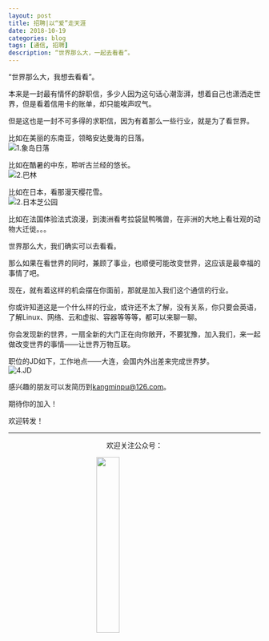 ```yaml
---
layout: post
title: 招聘|以“爱”走天涯
date: 2018-10-19
categories: blog
tags: [通信, 招聘]
description: “世界那么大，一起去看看”。
---
```


<style>
img{
  display:block;
  margin:0
  auto;
}
</style>

<meta name="referrer" content="never">

“世界那么大，我想去看看”。

本来是一封最有情怀的辞职信，多少人因为这句话心潮澎湃，想着自己也潇洒走世界，但是看着信用卡的账单，却只能唉声叹气。

但是这也是一封不可多得的求职信，因为有着那么一些行业，就是为了看世界。

比如在美丽的东南亚，领略安达曼海的日落。
![1.象岛日落][1]

比如在酷暑的中东，聆听古兰经的悠长。
![2.巴林][2]

比如在日本，看那漫天樱花雪。
![2.日本芝公园][3]

比如在法国体验法式浪漫，到澳洲看考拉袋鼠鸭嘴兽，在非洲的大地上看壮观的动物大迁徙。。。

世界那么大，我们确实可以去看看。

那么如果在看世界的同时，兼顾了事业，也顺便可能改变世界，这应该是最幸福的事情了吧。

现在，就有着这样的机会摆在你面前，那就是加入我们这个通信的行业。

你或许知道这是一个什么样的行业，或许还不太了解，没有关系，你只要会英语，了解Linux、网络、云和虚拟、容器等等等，都可以来聊一聊。

你会发现新的世界，一扇全新的大门正在向你敞开，不要犹豫，加入我们，来一起做改变世界的事情——让世界万物互联。

职位的JD如下，工作地点——大连，会国内外出差来完成世界梦。
![4.JD][4]

感兴趣的朋友可以发简历到[kangminpu@126.com](mailto:kangminpu@126.com)。

期待你的加入！

欢迎转发！

------------
<p align="center">欢迎关注公众号：</p>
<img src="https://mmbiz.qpic.cn/mmbiz_jpg/QqiaFS6NT0eD1g2UjYu4VfCGHmbhgVqOAnNnJQfN7ZhRVUCopYOsfpPtIEB95VNEqu8trAxJXzGDg01ka6z6wzQ/0?wx_fmt=jpeg" width="30%" />

  [1]: https://mmbiz.qpic.cn/mmbiz_jpg/QqiaFS6NT0eDnbIBh7gjZ1aox4JHunLc0TjeYxUWLGZa7AcsCwSIjRE4UHdttzlMmHfI2Cz6wZCUMsj2XR1msOw/0?wx_fmt=jpeg
  [2]: https://mmbiz.qpic.cn/mmbiz_jpg/QqiaFS6NT0eDnbIBh7gjZ1aox4JHunLc0YPicOR47hdNt9ABH3MFBoUclE8VZPQQEUNKVpu5CXJticz78xff4I1rA/0?wx_fmt=jpeg
  [3]: https://mmbiz.qpic.cn/mmbiz_jpg/QqiaFS6NT0eDnbIBh7gjZ1aox4JHunLc06NNp8J5K7IEm4iacxr1z2CziamxZylJG1HL5VuwOic6KrAbBBibIj9MVXA/0?wx_fmt=jpeg
  [4]: https://mmbiz.qpic.cn/mmbiz_jpg/QqiaFS6NT0eDnbIBh7gjZ1aox4JHunLc0rG8lk9p3mjibvlXQJIU4qb3mPaoamhEl2FPrs1LAiaoyXgCL2LLzqIgw/0?wx_fmt=jpeg


